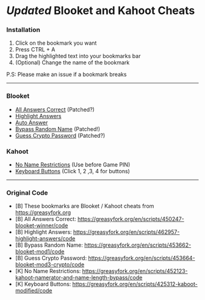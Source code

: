 # _Updated_ Blooket and Kahoot Cheats

### Installation
1. Click on the bookmark you want
2. Press CTRL + A
3. Drag the highlighted text into your bookmarks bar
4. (Optional) Change the name of the bookmark

P.S: Please make an issue if a bookmark breaks

---

### Blooket
- [All Answers Correct](/AllAnswersCorrect.js?raw=true) (Patched?)
- [Highlight Answers](/HighlightAnswers.js?raw=true)
- [Auto Answer](/AutoAnswer.js?raw=true)
- [Bypass Random Name](/BypassRandomName.js?raw=true) (Patched!)
- [Guess Crypto Password](/CryptoPassword.js?raw=true) (Patched?)

### Kahoot
- [No Name Restrictions](/NoNameRestrictions.js?raw=true) (Use before Game PIN)
- [Keyboard Buttons](/KeyboardButtons.js?raw=true) (Click 1, 2 ,3, 4 for buttons)

---

### Original Code
- [B] These bookmarks are Blooket / Kahoot cheats from https://greasyfork.org
- [B] All Answers Correct: https://greasyfork.org/en/scripts/450247-blooket-winner/code
- [B] Highlight Answers: https://greasyfork.org/en/scripts/462957-highlight-answers/code
- [B] Bypass Random Name: https://greasyfork.org/en/scripts/453662-blooket-mod1/code
- [B] Guess Crypto Password: https://greasyfork.org/en/scripts/453664-blooket-mod3-crypto/code
- [K] No Name Restrictions: https://greasyfork.org/en/scripts/452123-kahoot-namerator-and-name-length-bypass/code
- [K] Keyboard Buttons: https://greasyfork.org/en/scripts/425312-kaboot-modified/code
